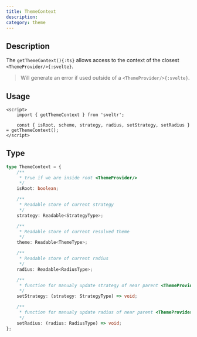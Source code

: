 ```yaml
---
title: ThemeContext
description:
category: theme
---
```


## Description

The `getThemeContext(){:ts}` allows access to the context of the closest `<ThemeProvider/>{:svelte}`.

> Will generate an error if used outside of a `<ThemeProvider/>{:svelte}`.

## Usage

```svelte
<script>
    import { getThemeContext } from 'sveltr';

    const { isRoot, scheme, strategy, radius, setStrategy, setRadius } = getThemeContext();
</script>
```

## Type

```typescript
type ThemeContext = {
    /**
     * true if we are inside root <ThemeProvider/>
     */
    isRoot: boolean;

    /**
     * Readable store of current strategy
     */
    strategy: Readable<StrategyType>;

    /**
     * Readable store of current resolved theme
     */
    theme: Readable<ThemeType>;

    /**
     * Readable store of current radius
     */
    radius: Readable<RadiusType>;

    /**
     * function for manualy update strategy of near parent <ThemeProvider>
     */
    setStrategy: (strategy: StrategyType) => void;

    /**
     * function for manualy update radius of near parent <ThemeProvider>
     */
    setRadius: (radius: RadiusType) => void;
};
```
